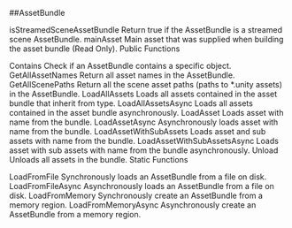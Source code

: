 ##AssetBundle


isStreamedSceneAssetBundle	Return true if the AssetBundle is a streamed scene AssetBundle.
mainAsset	Main asset that was supplied when building the asset bundle (Read Only).
Public Functions

Contains	Check if an AssetBundle contains a specific object.
GetAllAssetNames	Return all asset names in the AssetBundle.
GetAllScenePaths	Return all the scene asset paths (paths to *.unity assets) in the AssetBundle.
LoadAllAssets	Loads all assets contained in the asset bundle that inherit from type.
LoadAllAssetsAsync	Loads all assets contained in the asset bundle asynchronously.
LoadAsset	Loads asset with name from the bundle.
LoadAssetAsync	Asynchronously loads asset with name from the bundle.
LoadAssetWithSubAssets	Loads asset and sub assets with name from the bundle.
LoadAssetWithSubAssetsAsync	Loads asset with sub assets with name from the bundle asynchronously.
Unload	Unloads all assets in the bundle.
Static Functions

LoadFromFile	Synchronously loads an AssetBundle from a file on disk.
LoadFromFileAsync	Asynchronously loads an AssetBundle from a file on disk.
LoadFromMemory	Synchronously create an AssetBundle from a memory region.
LoadFromMemoryAsync	Asynchronously create an AssetBundle from a memory region.